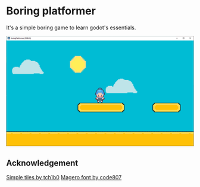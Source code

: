 # Boring platformer

It's a simple boring game to learn godot's essentials.

![Screenshot](screenshot.png)

## Acknowledgement

[Simple tiles by tch1b0](https://tch1b0.itch.io/simpletiles)
[Magero font by code807](https://code807.itch.io/magero)
